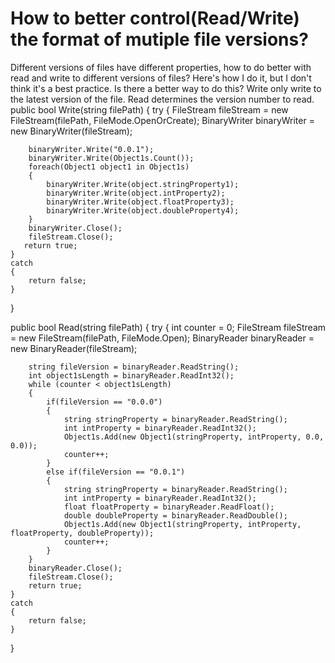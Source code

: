 
# How to better control(Read/Write) the format of mutiple file versions?

Different versions of files have different properties, how to do better with read and write to different versions of files?
Here's how I do it, but I don't think it's a best practice. Is there a better way to do this?
Write only write to the latest version of the file.
Read determines the version number to read.
public bool Write(string filePath)
{
    try
    {
        FileStream fileStream = new FileStream(filePath, FileMode.OpenOrCreate);
        BinaryWriter binaryWriter = new BinaryWriter(fileStream);

        binaryWriter.Write("0.0.1");
        binaryWriter.Write(Object1s.Count());
        foreach(Object1 object1 in Object1s)
        {
            binaryWriter.Write(object.stringProperty1);
            binaryWriter.Write(object.intProperty2);
            binaryWriter.Write(object.floatProperty3);
            binaryWriter.Write(object.doubleProperty4);
        }
        binaryWriter.Close();
        fileStream.Close();
       return true;
    }
    catch
    {
        return false;
    }
}

public bool Read(string filePath)
{
    try
    {
        int counter = 0;
        FileStream fileStream = new FileStream(filePath, FileMode.Open);
        BinaryReader binaryReader = new BinaryReader(fileStream);

        string fileVersion = binaryReader.ReadString();
        int object1sLength = binaryReader.ReadInt32();
        while (counter < object1sLength)
        {
            if(fileVersion == "0.0.0")
            {
                string stringProperty = binaryReader.ReadString();
                int intProperty = binaryReader.ReadInt32();
                Object1s.Add(new Object1(stringProperty, intProperty, 0.0, 0.0));
                counter++;
            }
            else if(fileVersion == "0.0.1")
            {
                string stringProperty = binaryReader.ReadString();
                int intProperty = binaryReader.ReadInt32();
                float floatProperty = binaryReader.ReadFloat();
                double doubleProperty = binaryReader.ReadDouble();
                Object1s.Add(new Object1(stringProperty, intProperty, floatProperty, doubleProperty));
                counter++;         
            }
        }
        binaryReader.Close();
        fileStream.Close();
        return true;
    }
    catch
    {
        return false;
    }
}


        